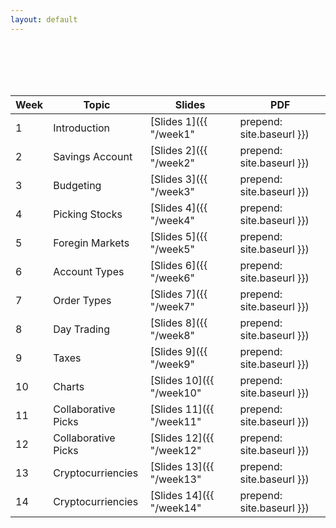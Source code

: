 ```yaml
---
layout: default
---
```


<br>
<br>
<br>
<br>

| Week | Topic | Slides | PDF |
|------|-------|--------|-----|
|   1  | Introduction         | [Slides 1]({{ "/week1" | prepend: site.baseurl }}) | [PDF 1]({{ "/assets/docs/week1.pdf" | prepend: site.baseurl }}) |
|   2  | Savings Account      | [Slides 2]({{ "/week2" | prepend: site.baseurl }}) | [PDF 2]({{ "/assets/docs/week2.pdf" | prepend: site.baseurl }}) |
|   3  | Budgeting            | [Slides 3]({{ "/week3" | prepend: site.baseurl }}) | [PDF 3]({{ "/assets/docs/week3.pdf" | prepend: site.baseurl }}) |
|   4  | Picking Stocks       | [Slides 4]({{ "/week4" | prepend: site.baseurl }}) | [PDF 4]({{ "/assets/docs/week4.pdf" | prepend: site.baseurl }}) |
|   5  | Foregin Markets      | [Slides 5]({{ "/week5" | prepend: site.baseurl }}) | [PDF 5]({{ "/assets/docs/week5.pdf" | prepend: site.baseurl }}) |
|   6  | Account Types        | [Slides 6]({{ "/week6" | prepend: site.baseurl }}) | [PDF 6]({{ "/assets/docs/week6.pdf" | prepend: site.baseurl }}) |
|   7  | Order Types          | [Slides 7]({{ "/week7" | prepend: site.baseurl }}) | [PDF 7]({{ "/assets/docs/week7.pdf" | prepend: site.baseurl }}) |
|   8  | Day Trading          | [Slides 8]({{ "/week8" | prepend: site.baseurl }}) | [PDF 8]({{ "/assets/docs/week8.pdf" | prepend: site.baseurl }}) |
|   9  | Taxes                | [Slides 9]({{ "/week9" | prepend: site.baseurl }}) | [PDF 9]({{ "/assets/docs/week9.pdf" | prepend: site.baseurl }}) |
|  10  | Charts               | [Slides 10]({{ "/week10" | prepend: site.baseurl }}) | [PDF 10]({{ "/assets/docs/week10.pdf" | prepend: site.baseurl }}) |
|  11  | Collaborative Picks  | [Slides 11]({{ "/week11" | prepend: site.baseurl }}) | [PDF 11]({{ "/assets/docs/week11.pdf" | prepend: site.baseurl }}) |
|  12  | Collaborative Picks  | [Slides 12]({{ "/week12" | prepend: site.baseurl }}) | [PDF 12]({{ "/assets/docs/week12.pdf" | prepend: site.baseurl }}) |
|  13  | Cryptocurriencies    | [Slides 13]({{ "/week13" | prepend: site.baseurl }}) | [PDF 13]({{ "/assets/docs/week13.pdf" | prepend: site.baseurl }}) |
|  14  | Cryptocurriencies    | [Slides 14]({{ "/week14" | prepend: site.baseurl }}) | [PDF 14]({{ "/assets/docs/week14.pdf" | prepend: site.baseurl }}) |

